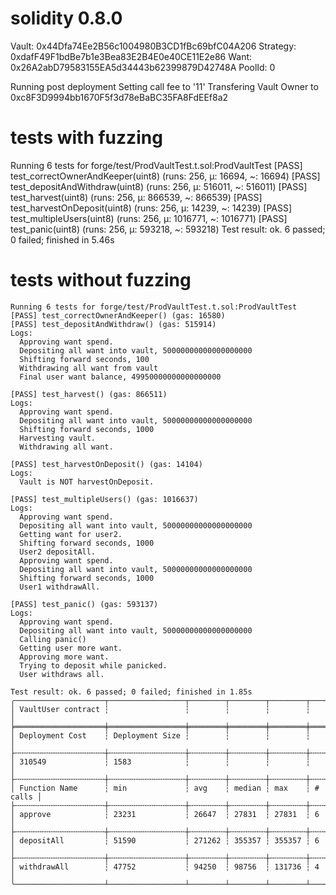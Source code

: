 # solidity 0.8.0

Vault: 0x44Dfa74Ee2B56c1004980B3CD1fBc69bfC04A206
Strategy: 0xdafF49F1bdBe7b1e3Bea83E2B4E0e40CE11E2e86
Want: 0x26A2abD79583155EA5d34443b62399879D42748A
PoolId: 0

Running post deployment
Setting call fee to '11'
Transfering Vault Owner to 0xc8F3D9994bb1670F5f3d78eBaBC35FA8FdEEf8a2

# tests with fuzzing

Running 6 tests for forge/test/ProdVaultTest.t.sol:ProdVaultTest
[PASS] test_correctOwnerAndKeeper(uint8) (runs: 256, μ: 16694, ~: 16694)
[PASS] test_depositAndWithdraw(uint8) (runs: 256, μ: 516011, ~: 516011)
[PASS] test_harvest(uint8) (runs: 256, μ: 866539, ~: 866539)
[PASS] test_harvestOnDeposit(uint8) (runs: 256, μ: 14239, ~: 14239)
[PASS] test_multipleUsers(uint8) (runs: 256, μ: 1016771, ~: 1016771)
[PASS] test_panic(uint8) (runs: 256, μ: 593218, ~: 593218)
Test result: ok. 6 passed; 0 failed; finished in 5.46s

# tests without fuzzing

```
Running 6 tests for forge/test/ProdVaultTest.t.sol:ProdVaultTest
[PASS] test_correctOwnerAndKeeper() (gas: 16580)
[PASS] test_depositAndWithdraw() (gas: 515914)
Logs:
  Approving want spend.
  Depositing all want into vault, 50000000000000000000
  Shifting forward seconds, 100
  Withdrawing all want from vault
  Final user want balance, 49950000000000000000

[PASS] test_harvest() (gas: 866511)
Logs:
  Approving want spend.
  Depositing all want into vault, 50000000000000000000
  Shifting forward seconds, 1000
  Harvesting vault.
  Withdrawing all want.

[PASS] test_harvestOnDeposit() (gas: 14104)
Logs:
  Vault is NOT harvestOnDeposit.

[PASS] test_multipleUsers() (gas: 1016637)
Logs:
  Approving want spend.
  Depositing all want into vault, 50000000000000000000
  Getting want for user2.
  Shifting forward seconds, 1000
  User2 depositAll.
  Approving want spend.
  Depositing all want into vault, 50000000000000000000
  Shifting forward seconds, 1000
  User1 withdrawAll.

[PASS] test_panic() (gas: 593137)
Logs:
  Approving want spend.
  Depositing all want into vault, 50000000000000000000
  Calling panic()
  Getting user more want.
  Approving more want.
  Trying to deposit while panicked.
  User withdraws all.

Test result: ok. 6 passed; 0 failed; finished in 1.85s
╭────────────────────┬─────────────────┬────────┬────────┬────────┬─────────╮
│ VaultUser contract ┆                 ┆        ┆        ┆        ┆         │
╞════════════════════╪═════════════════╪════════╪════════╪════════╪═════════╡
│ Deployment Cost    ┆ Deployment Size ┆        ┆        ┆        ┆         │
├╌╌╌╌╌╌╌╌╌╌╌╌╌╌╌╌╌╌╌╌┼╌╌╌╌╌╌╌╌╌╌╌╌╌╌╌╌╌┼╌╌╌╌╌╌╌╌┼╌╌╌╌╌╌╌╌┼╌╌╌╌╌╌╌╌┼╌╌╌╌╌╌╌╌╌┤
│ 310549             ┆ 1583            ┆        ┆        ┆        ┆         │
├╌╌╌╌╌╌╌╌╌╌╌╌╌╌╌╌╌╌╌╌┼╌╌╌╌╌╌╌╌╌╌╌╌╌╌╌╌╌┼╌╌╌╌╌╌╌╌┼╌╌╌╌╌╌╌╌┼╌╌╌╌╌╌╌╌┼╌╌╌╌╌╌╌╌╌┤
│ Function Name      ┆ min             ┆ avg    ┆ median ┆ max    ┆ # calls │
├╌╌╌╌╌╌╌╌╌╌╌╌╌╌╌╌╌╌╌╌┼╌╌╌╌╌╌╌╌╌╌╌╌╌╌╌╌╌┼╌╌╌╌╌╌╌╌┼╌╌╌╌╌╌╌╌┼╌╌╌╌╌╌╌╌┼╌╌╌╌╌╌╌╌╌┤
│ approve            ┆ 23231           ┆ 26647  ┆ 27831  ┆ 27831  ┆ 6       │
├╌╌╌╌╌╌╌╌╌╌╌╌╌╌╌╌╌╌╌╌┼╌╌╌╌╌╌╌╌╌╌╌╌╌╌╌╌╌┼╌╌╌╌╌╌╌╌┼╌╌╌╌╌╌╌╌┼╌╌╌╌╌╌╌╌┼╌╌╌╌╌╌╌╌╌┤
│ depositAll         ┆ 51590           ┆ 271262 ┆ 355357 ┆ 355357 ┆ 6       │
├╌╌╌╌╌╌╌╌╌╌╌╌╌╌╌╌╌╌╌╌┼╌╌╌╌╌╌╌╌╌╌╌╌╌╌╌╌╌┼╌╌╌╌╌╌╌╌┼╌╌╌╌╌╌╌╌┼╌╌╌╌╌╌╌╌┼╌╌╌╌╌╌╌╌╌┤
│ withdrawAll        ┆ 47752           ┆ 94250  ┆ 98756  ┆ 131736 ┆ 4       │
╰────────────────────┴─────────────────┴────────┴────────┴────────┴─────────╯
```
